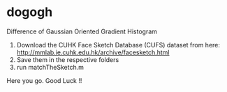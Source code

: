 # dogogh
Difference of Gaussian Oriented Gradient Histogram

1. Download the CUHK Face Sketch Database (CUFS) dataset from here: http://mmlab.ie.cuhk.edu.hk/archive/facesketch.html
2. Save them in the respective folders
3. run matchTheSketch.m

Here you go. Good Luck !!
